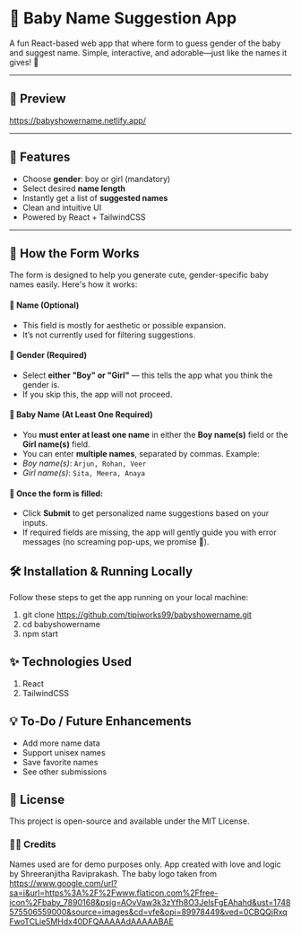 # 👶 Baby Name Suggestion App

A fun React-based web app that where form to guess gender of the baby and suggest name. Simple, interactive, and adorable—just like the names it gives! 💖

---

## 📸 Preview

https://babyshowername.netlify.app/

---

## 🚀 Features

- Choose **gender**: boy or girl (mandatory)
- Select desired **name length**
- Instantly get a list of **suggested names**
- Clean and intuitive UI
- Powered by React + TailwindCSS

---
## 📝 How the Form Works

The form is designed to help you generate cute, gender-specific baby names easily. Here's how it works:
#### 🪪 Name (Optional)   
- This field is mostly for aesthetic or possible expansion.  
- It’s not currently used for filtering suggestions.
#### 🔹 Gender (Required)
- Select **either "Boy" or "Girl"** — this tells the app what you think the gender is.
- If you skip this, the app will not proceed.
#### 🔹 Baby Name (At Least One Required)
- You **must enter at least one name** in either the **Boy name(s)** field or the **Girl name(s)** field.
- You can enter **multiple names**, separated by commas. Example:  
- _Boy name(s)_: `Arjun, Rohan, Veer`  
- _Girl name(s)_: `Sita, Meera, Anaya`
#### 🚀 Once the form is filled:
- Click **Submit** to get personalized name suggestions based on your inputs.
- If required fields are missing, the app will gently guide you with error messages (no screaming pop-ups, we promise 💖).


## 🛠️ Installation & Running Locally

Follow these steps to get the app running on your local machine:

1. git clone https://github.com/tipiworks99/babyshowername.git
2. cd babyshowername
3. npm start

## ✨ Technologies Used
1. React
2. TailwindCSS

## 💡 To-Do / Future Enhancements
- Add more name data
- Support unisex names
- Save favorite names
- See other submissions

## 📃 License
This project is open-source and available under the MIT License.

### 🧚‍♀️ Credits
Names used are for demo purposes only. App created with love and logic by Shreeranjitha Raviprakash. The baby logo taken from https://www.google.com/url?sa=i&url=https%3A%2F%2Fwww.flaticon.com%2Ffree-icon%2Fbaby_7890168&psig=AOvVaw3k3zYfh8O3JelsFgEAhahd&ust=1748575506559000&source=images&cd=vfe&opi=89978449&ved=0CBQQjRxqFwoTCLie5MHdx40DFQAAAAAdAAAAABAE

